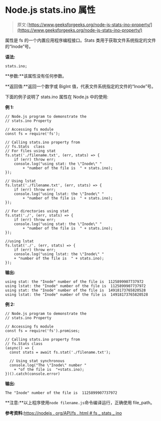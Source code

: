 # Node.js stats.ino 属性

> 原文:[https://www.geeksforgeeks.org/node-js-stats-ino-property/](https://www.geeksforgeeks.org/node-js-stats-ino-property/)

属性是 fs 的一个内置应用程序编程接口。Stats 类用于获取文件系统指定的文件的“Inode”号。

**语法:**

```
stats.ino;
```

**参数:**该属性没有任何参数。

**返回值:**返回一个数字或 BigInt 值，代表文件系统指定的文件的“Inode”号。

下面的例子说明了 stats.ino 属性在 Node.js 中的使用:

**例 1:**

```
// Node.js program to demonstrate the   
// stats.ino Property

// Accessing fs module
const fs = require('fs');

// Calling stats.ino property from
// fs.Stats  class
// For files using stat
fs.stat('./filename.txt', (err, stats) => {
    if (err) throw err;
    console.log("using stat: the \"Inode\" "
        + "number of the file is  " + stats.ino);
});

// Using lstat
fs.lstat('./filename.txt', (err, stats) => {
    if (err) throw err;
    console.log("using lstat: the \"Inode\" "
        + "number of the file is  " + stats.ino);
});

// For directories using stat
fs.stat('./', (err, stats) => {
    if (err) throw err;
    console.log("using stat: the \"Inode\" "
        + "number of the file is  " + stats.ino);
});

//using lstat
fs.lstat('./', (err, stats) => {
    if (err) throw err;
    console.log("using lstat: the \"Inode\" "
    + "number of the file is  " + stats.ino);
});
```

**输出:**

```
using stat: the "Inode" number of the file is  1125899907737972
using lstat: the "Inode" number of the file is  1125899907737972
using stat: the "Inode" number of the file is  14918173765820528
using lstat: the "Inode" number of the file is  14918173765820528

```

**例 2:**

```
// Node.js program to demonstrate the   
// stats.ino Property

// Accessing fs module
const fs = require('fs').promises;

// Calling stats.ino property from
// fs.Stats class
(async() => {
  const stats = await fs.stat('./filename.txt');

  // Using stat synchronous
  console.log("The \"Inode\" number "
    + "of the file is  "+stats.ino);
})().catch(console.error)
```

**输出:**

```
The "Inode" number of the file is  1125899907737972

```

**注意:**以上程序使用`node filename.js`命令编译运行，正确使用 file_path。

**参考资料:**[https://nodejs . org/API/fs . html # fs _ stats _ ino](https://nodejs.org/api/fs.html#fs_stats_ino)